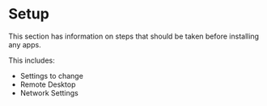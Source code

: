 # Setup

This section has information on steps that should be taken before installing any apps. 

This includes:

- Settings to change
- Remote Desktop
- Network Settings
